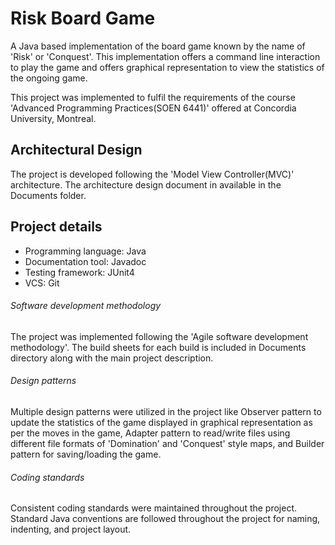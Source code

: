 # Risk Board Game
A Java based implementation of the board game known by the name of 'Risk' or 'Conquest'. This implementation offers a command line interaction to play the game and offers graphical representation to view the statistics of the ongoing game. 

This project was implemented to fulfil the requirements of the course 'Advanced Programming Practices(SOEN 6441)' offered at Concordia University, Montreal. 

## Architectural Design
The project is developed following the 'Model View Controller(MVC)' architecture. The architecture design document in available in the Documents folder.

## Project details
- Programming language: Java
- Documentation tool: Javadoc
- Testing framework: JUnit4
- VCS: Git

###### Software development methodology
The project was implemented following the 'Agile software development methodology'. The build sheets for each build is included in Documents directory along with the main project description.

###### Design patterns
Multiple design patterns were utilized in the project like Observer pattern to update the statistics of the game displayed in graphical representation as per the moves in the game, Adapter pattern to read/write files using different file formats of 'Domination' and 'Conquest' style maps, and Builder pattern for saving/loading the game. 

###### Coding standards
Consistent coding standards were maintained throughout the project. Standard Java conventions are followed throughout the project for naming, indenting, and project layout.